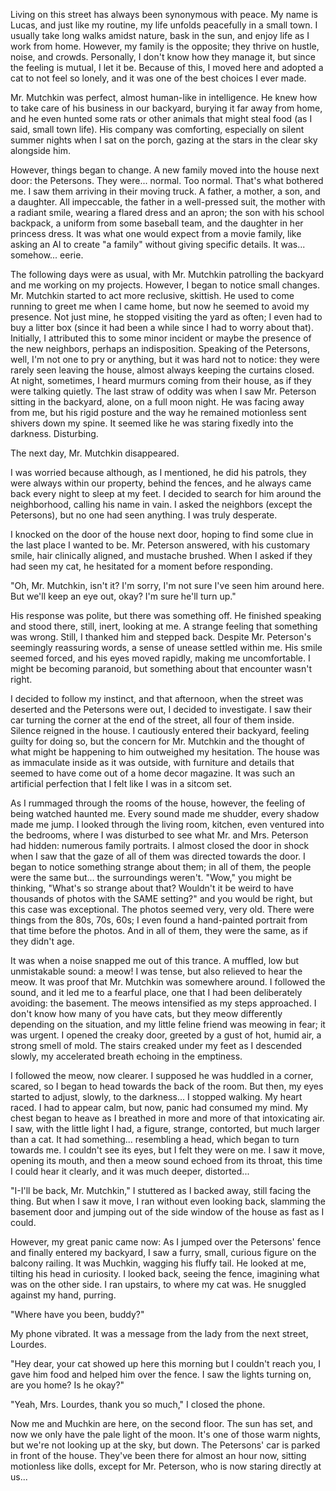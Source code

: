 Living on this street has always been synonymous with peace. My name is Lucas, and just like my routine, my life unfolds peacefully in a small town. I usually take long walks amidst nature, bask in the sun, and enjoy life as I work from home. However, my family is the opposite; they thrive on hustle, noise, and crowds. Personally, I don't know how they manage it, but since the feeling is mutual, I let it be. Because of this, I moved here and adopted a cat to not feel so lonely, and it was one of the best choices I ever made.  
  
Mr. Mutchkin was perfect, almost human-like in intelligence. He knew how to take care of his business in our backyard, burying it far away from home, and he even hunted some rats or other animals that might steal food (as I said, small town life). His company was comforting, especially on silent summer nights when I sat on the porch, gazing at the stars in the clear sky alongside him.  
  
However, things began to change. A new family moved into the house next door: the Petersons. They were... normal. Too normal. That's what bothered me. I saw them arriving in their moving truck. A father, a mother, a son, and a daughter. All impeccable, the father in a well-pressed suit, the mother with a radiant smile, wearing a flared dress and an apron; the son with his school backpack, a uniform from some baseball team, and the daughter in her princess dress. It was what one would expect from a movie family, like asking an AI to create "a family" without giving specific details. It was... somehow... eerie.  
  
The following days were as usual, with Mr. Mutchkin patrolling the backyard and me working on my projects. However, I began to notice small changes. Mr. Mutchkin started to act more reclusive, skittish. He used to come running to greet me when I came home, but now he seemed to avoid my presence. Not just mine, he stopped visiting the yard as often; I even had to buy a litter box (since it had been a while since I had to worry about that). Initially, I attributed this to some minor incident or maybe the presence of the new neighbors, perhaps an indisposition. Speaking of the Petersons, well, I'm not one to pry or anything, but it was hard not to notice: they were rarely seen leaving the house, almost always keeping the curtains closed. At night, sometimes, I heard murmurs coming from their house, as if they were talking quietly. The last straw of oddity was when I saw Mr. Peterson sitting in the backyard, alone, on a full moon night. He was facing away from me, but his rigid posture and the way he remained motionless sent shivers down my spine. It seemed like he was staring fixedly into the darkness. Disturbing.  
  
The next day, Mr. Mutchkin disappeared.  
  
I was worried because although, as I mentioned, he did his patrols, they were always within our property, behind the fences, and he always came back every night to sleep at my feet. I decided to search for him around the neighborhood, calling his name in vain. I asked the neighbors (except the Petersons), but no one had seen anything. I was truly desperate.  
  
I knocked on the door of the house next door, hoping to find some clue in the last place I wanted to be. Mr. Peterson answered, with his customary smile, hair clinically aligned, and mustache brushed. When I asked if they had seen my cat, he hesitated for a moment before responding.  
  
"Oh, Mr. Mutchkin, isn't it? I'm sorry, I'm not sure I've seen him around here. But we'll keep an eye out, okay? I'm sure he'll turn up."  
  
His response was polite, but there was something off. He finished speaking and stood there, still, inert, looking at me. A strange feeling that something was wrong. Still, I thanked him and stepped back. Despite Mr. Peterson's seemingly reassuring words, a sense of unease settled within me. His smile seemed forced, and his eyes moved rapidly, making me uncomfortable. I might be becoming paranoid, but something about that encounter wasn't right.  
  
I decided to follow my instinct, and that afternoon, when the street was deserted and the Petersons were out, I decided to investigate. I saw their car turning the corner at the end of the street, all four of them inside. Silence reigned in the house. I cautiously entered their backyard, feeling guilty for doing so, but the concern for Mr. Mutchkin and the thought of what might be happening to him outweighed my hesitation. The house was as immaculate inside as it was outside, with furniture and details that seemed to have come out of a home decor magazine. It was such an artificial perfection that I felt like I was in a sitcom set.

As I rummaged through the rooms of the house, however, the feeling of being watched haunted me. Every sound made me shudder, every shadow made me jump. I looked through the living room, kitchen, even ventured into the bedrooms, where I was disturbed to see what Mr. and Mrs. Peterson had hidden: numerous family portraits. I almost closed the door in shock when I saw that the gaze of all of them was directed towards the door. I began to notice something strange about them; in all of them, the people were the same but... the surroundings weren't. "Wow," you might be thinking, "What's so strange about that? Wouldn't it be weird to have thousands of photos with the SAME setting?" and you would be right, but this case was exceptional. The photos seemed very, very old. There were things from the 80s, 70s, 60s; I even found a hand-painted portrait from that time before the photos. And in all of them, they were the same, as if they didn't age.  
  
It was when a noise snapped me out of this trance. A muffled, low but unmistakable sound: a meow! I was tense, but also relieved to hear the meow. It was proof that Mr. Mutchkin was somewhere around. I followed the sound, and it led me to a fearful place, one that I had been deliberately avoiding: the basement. The meows intensified as my steps approached. I don't know how many of you have cats, but they meow differently depending on the situation, and my little feline friend was meowing in fear; it was urgent. I opened the creaky door, greeted by a gust of hot, humid air, a strong smell of mold. The stairs creaked under my feet as I descended slowly, my accelerated breath echoing in the emptiness.  
  
I followed the meow, now clearer. I supposed he was huddled in a corner, scared, so I began to head towards the back of the room. But then, my eyes started to adjust, slowly, to the darkness... I stopped walking. My heart raced. I had to appear calm, but now, panic had consumed my mind. My chest began to heave as I breathed in more and more of that intoxicating air. I saw, with the little light I had, a figure, strange, contorted, but much larger than a cat. It had something... resembling a head, which began to turn towards me. I couldn't see its eyes, but I felt they were on me. I saw it move, opening its mouth, and then a meow sound echoed from its throat, this time I could hear it clearly, and it was much deeper, distorted...  
  
"I-I'll be back, Mr. Mutchkin," I stuttered as I backed away, still facing the thing. But when I saw it move, I ran without even looking back, slamming the basement door and jumping out of the side window of the house as fast as I could.  
  
However, my great panic came now: As I jumped over the Petersons' fence and finally entered my backyard, I saw a furry, small, curious figure on the balcony railing. It was Muchkin, wagging his fluffy tail. He looked at me, tilting his head in curiosity. I looked back, seeing the fence, imagining what was on the other side. I ran upstairs, to where my cat was. He snuggled against my hand, purring.  
  
"Where have you been, buddy?"  
  
My phone vibrated. It was a message from the lady from the next street, Lourdes.  
  
"Hey dear, your cat showed up here this morning but I couldn't reach you, I gave him food and helped him over the fence. I saw the lights turning on, are you home? Is he okay?"  
  
"Yeah, Mrs. Lourdes, thank you so much," I closed the phone.  
  
Now me and Muchkin are here, on the second floor. The sun has set, and now we only have the pale light of the moon. It's one of those warm nights, but we're not looking up at the sky, but down. The Petersons' car is parked in front of the house. They've been there for almost an hour now, sitting motionless like dolls, except for Mr. Peterson, who is now staring directly at us...